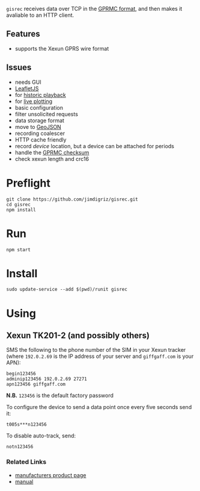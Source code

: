 `gisrec` receives data over TCP in the [GPRMC format](http://aprs.gids.nl/nmea/#rmc), and then makes it avaliable to an HTTP client.

## Features

 * supports the Xexun GPRS wire format

## Issues

 * needs GUI
  * [LeafletJS](http://leafletjs.com/)
  * for [historic playback](https://github.com/hallahan/LeafletPlayback)
  * for [live plotting](https://github.com/perliedman/leaflet-realtime)
 * basic configuration
  * filter unsolicited requests
 * data storage format
  * move to [GeoJSON](http://geojson.org/geojson-spec.html)
  * recording coalescer
  * HTTP cache friendly
  * record *device* location, but a device can be attached for periods
 * handle the [GPRMC checksum](http://www.tigoe.com/pcomp/code/Processing/127/)
 * check xexun length and crc16

# Preflight

    git clone https://github.com/jimdigriz/gisrec.git
    cd gisrec
    npm install

# Run

    npm start

# Install

    sudo update-service --add $(pwd)/runit gisrec

# Using

## Xexun TK201-2 (and possibly others)

SMS the following to the phone number of the SIM in your Xexun tracker (where `192.0.2.69` is the IP address of your server and `giffgaff.com` is your APN):

    begin123456
    adminip123456 192.0.2.69 27271
    apn123456 giffgaff.com

**N.B.** `123456` is the default factory password

To configure the device to send a data point once every five seconds send it:

    t005s***n123456

To disable auto-track, send:

    notn123456

### Related Links

  * [manufacturers product page]((http://www.gpstrackerchina.com/p131-GPS-Portable-Tracker-TK201-2/))
  * [manual](http://www.jimsgpstracker.com/manual/tk201-user-manual.pdf)
